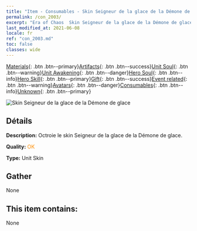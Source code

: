 ```yaml
---
title: "Item - Consumables - Skin Seigneur de la glace de la Démone de glace"
permalink: /con_2003/
excerpt: "Era of Chaos  Skin Seigneur de la glace de la Démone de glace"
last_modified_at: 2021-06-08
locale: fr
ref: "con_2003.md"
toc: false
classes: wide
---
```

 [Materials](/ItemsFR/){: .btn .btn--primary}[Artifacts](/ItemsFR/Artifacts/){: .btn .btn--success}[Unit Soul](/ItemsFR/UnitSoul/){: .btn .btn--warning}[Unit Awakening](/ItemsFR/UnitAwakening/){: .btn .btn--danger}[Hero Soul](/ItemsFR/HeroSoul/){: .btn .btn--info}[Hero Skill](/ItemsFR/HeroSkill/){: .btn .btn--primary}[Gift](/ItemsFR/Gift/){: .btn .btn--success}[Event related](/ItemsFR/Events/){: .btn .btn--warning}[Avatars](/ItemsFR/Avatars/){: .btn .btn--danger}[Consumables](/ItemsFR/Consumables/){: .btn .btn--info}[Unknown](/ItemsFR/Unknown/){: .btn .btn--primary}

 ![Skin Seigneur de la glace de la Démone de glace](/images/u/ti_bingmopifu.jpg)

## Détails
 **Description:** Octroie le skin Seigneur de la glace de la Démone de glace.

 **Quality:** <span style="color: #FF8C00">OK</span>

 **Type:** Unit Skin

## Gather

  None

## This item contains:

  None

